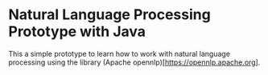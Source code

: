 # Natural Language Processing Prototype with Java

This a simple prototype to learn how to work with natural language processing 
using the library (Apache opennlp)[https://opennlp.apache.org].

